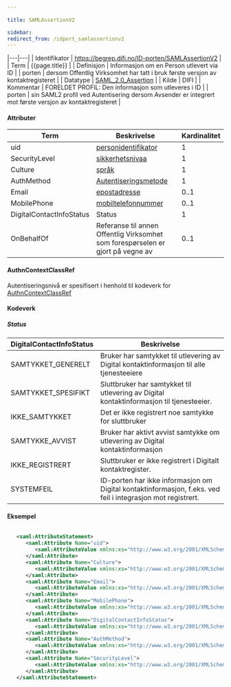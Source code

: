 ```yaml
---
 
title: SAMLAssertionV2  

sidebar:
redirect_from: /idport_samlassertionv2
---
```

|---|---|
| Identifikator | <https://begrep.difi.no/ID-porten/SAMLAssertionV2> |
| Term          | {{page.title}} |
| Definisjon    | Informasjon om en Person utlevert via ID |
| porten        | dersom Offentlig Virksomhet har tatt i bruk første versjon av kontaktregisteret |
| Datatype      | [SAML\_2.0\_Assertion](http://en.wikipedia.org/wiki/SAML_2.0#SAML_2.0_Assertions) |
| Kilde         | DIFI |
| Kommentar     | FORELDET PROFIL: Den informasjon som utleveres i ID |
| porten        | sin SAML2 profil ved Autentisering dersom Avsender er integrert mot første versjon av kontaktregisteret |

#### Attributer

| Term                     | Beskrivelse                                                                     | Kardinalitet |
| --- | --- | --- |
| uid                      | [personidentifikator]({{site.baseurl}}/resources/begrep/sikkerDigitalPost/begrep/personidentifikator)                              | 1            |
| SecurityLevel            | [sikkerhetsnivaa]({{site.baseurl}}/resources/begrep/sikkerDigitalPost/begrep/sikkerhetsnivaa)                                      | 1            |
| Culture                  | [språk]({{site.baseurl}}/resources/begrep/felles/spraak)                                                         | 1            |
| AuthMethod               | [Autentiseringsmetode]({{site.baseurl}}/resources/begrep/ID-porten/SAMLAssertionV1)                              | 1            |
| Email                    | [epostadresse]({{site.baseurl}}/resources/begrep/sikkerDigitalPost/begrep/epostadresse)                                            | 0..1         |
| MobilePhone              | [mobiltelefonnummer]({{site.baseurl}}/resources/begrep/felles/mobiltelefonnummer)                                | 0..1         |
| DigitalContactInfoStatus | Status                                                                          | 1            |
| OnBehalfOf               | Referanse til annen Offentlig Virksomhet som forespørselen er gjort på vegne av | 0..1         |

#### AuthnContextClassRef

Autentiseringsnivå er spesifisert i henhold til kodeverk for
[AuthnContextClassRef]({{site.baseurl}}/resources/begrep/ID-porten/SAMLAuthnRequest)

#### Kodeverk

##### Status

| DigitalContactInfoStatus | Beskrivelse                                                                                                 |
| --- | --- |
| SAMTYKKET\_GENERELT      | Bruker har samtykket til utlevering av Digital kontaktinformasjon til alle tjenesteeiere                    |
| SAMTYKKET\_SPESIFIKT     | Sluttbruker har samtykket til utlevering av Digital kontaktinformasjon til tjenesteeier.                    |
| IKKE\_SAMTYKKET          | Det er ikke registrert noe samtykke for sluttbruker                                                         |
| SAMTYKKE\_AVVIST         | Bruker har aktivt avvist samtykke om utlevering av Digital kontaktinformasjon                               |
| IKKE\_REGISTRERT         | Sluttbruker er ikke registrert i Digitalt kontaktregister.                                                  |
| SYSTEMFEIL               | ID-porten har ikke informasjon om Digital kontaktinformasjon, f.eks. ved feil i integrasjon mot registrert. |

#### Eksempel

```xml

   <saml:AttributeStatement>
      <saml:Attribute Name="uid">
         <saml:AttributeValue xmlns:xs="http://www.w3.org/2001/XMLSchema" xmlns:xsi="http://www.w3.org/2001/XMLSchema-instance" xsi:type="xs:string">03015561903</saml:AttributeValue>
      </saml:Attribute>
      <saml:Attribute Name="Culture">
         <saml:AttributeValue xmlns:xs="http://www.w3.org/2001/XMLSchema" xmlns:xsi="http://www.w3.org/2001/XMLSchema-instance" xsi:type="xs:string">nb</saml:AttributeValue>
      </saml:Attribute>
      <saml:Attribute Name="Email">
         <saml:AttributeValue xmlns:xs="http://www.w3.org/2001/XMLSchema" xmlns:xsi="http://www.w3.org/2001/XMLSchema-instance" xsi:type="xs:string">03015561903-test@minid.norge.no</saml:AttributeValue>
      </saml:Attribute>
      <saml:Attribute Name="MobilePhone">
         <saml:AttributeValue xmlns:xs="http://www.w3.org/2001/XMLSchema" xmlns:xsi="http://www.w3.org/2001/XMLSchema-instance" xsi:type="xs:string">03015561903</saml:AttributeValue>
      </saml:Attribute>   
      <saml:Attribute Name="DigitalContactInfoStatus">
         <saml:AttributeValue xmlns:xs="http://www.w3.org/2001/XMLSchema" xmlns:xsi="http://www.w3.org/2001/XMLSchema-instance" xsi:type="xs:string">SAMTYKKET_GENERELT</saml:AttributeValue>
      </saml:Attribute>
      <saml:Attribute Name="AuthMethod">
         <saml:AttributeValue xmlns:xs="http://www.w3.org/2001/XMLSchema" xmlns:xsi="http://www.w3.org/2001/XMLSchema-instance" xsi:type="xs:string">Minid-PIN</saml:AttributeValue>
      </saml:Attribute>
      <saml:Attribute Name="SecurityLevel">
         <saml:AttributeValue xmlns:xs="http://www.w3.org/2001/XMLSchema" xmlns:xsi="http://www.w3.org/2001/XMLSchema-instance" xsi:type="xs:string">3</saml:AttributeValue>
      </saml:Attribute>
   </saml:AttributeStatement>

```
